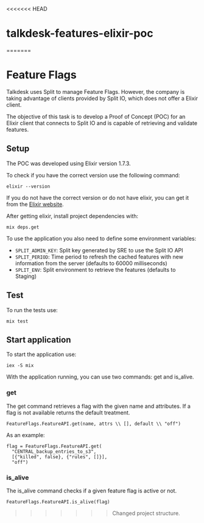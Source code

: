 <<<<<<< HEAD
# talkdesk-features-elixir-poc
=======
# Feature Flags

Talkdesk uses Split to manage Feature Flags. However, the company is taking advantage of clients provided by Split IO, which does not offer a Elixir client.

The objective of this task is to develop a Proof of Concept (POC) for an Elixir client that connects to Split IO and is capable of retrieving and validate features.

## Setup

The POC was developed using Elixir version 1.7.3.

To check if you have the correct version use the following command:

```
elixir --version
```

If you do not have the correct version or do not have elixir, you can get it from the [Elixir website](https://elixir-lang.org/install.html).

After getting elixir, install project dependencies with:

```
mix deps.get
```

To use the application you also need to define some environment variables:

* `SPLIT_ADMIN_KEY`: Split key generated by SRE to use the Split IO API
* `SPLIT_PERIOD`: Time period to refresh the cached features with new information from the server (defaults to 60000 milliseconds)
* `SPLIT_ENV`: Split environment to retrieve the features (defaults to Staging)

## Test

To run the tests use:

```
mix test
```

## Start application

To start the application use:

```
iex -S mix
```

With the application running, you can use two commands: get and is_alive.

### get

The get command retrieves a flag with the given name and attributes. If a flag is not available returns the default treatment.

```
FeatureFlags.FeatureAPI.get(name, attrs \\ [], default \\ "off")
```

As an example:

```
flag = FeatureFlags.FeatureAPI.get(
  "CENTRAL_backup_entries_to_s3",
  [{"killed", false}, {"rules", []}],
  "off")
```

### is_alive

The is_alive command checks if a given feature flag is active or not.

```
FeatureFlags.FeatureAPI.is_alive(flag)
```
>>>>>>> Changed project structure.
